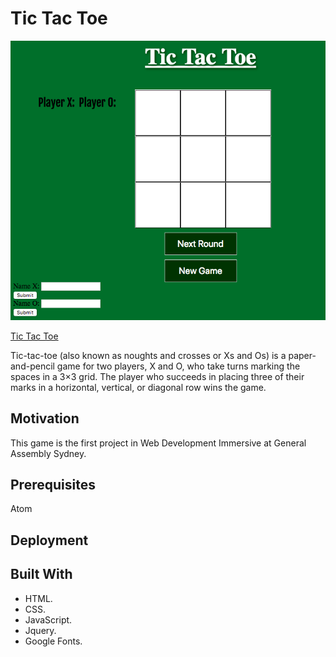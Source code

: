 # Tic Tac Toe


<img src="home.png">

[Tic Tac Toe](https://joseparraa.github.io/project0/)

Tic-tac-toe (also known as noughts and crosses or Xs and Os) is a paper-and-pencil game for two players, X and O,
 who take turns marking the spaces in a 3×3 grid. The player who succeeds in placing three of their marks in a
horizontal, vertical, or diagonal row wins the game.

## Motivation

This game is the first project in Web Development Immersive at General Assembly Sydney.

## Prerequisites

Atom

## Deployment



## Built With

* HTML.
* CSS.
* JavaScript.
* Jquery.
* Google Fonts.
